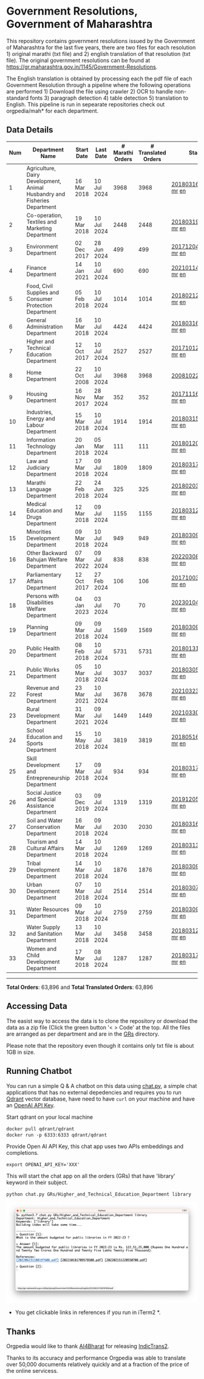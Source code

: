 # Government Resolutions, Government of Maharashtra

This repository contains government resolutions issued by the Government of Maharashtra for the last five years, there are two files for each resolution 1) original marathi (txt file) and 2) english translation of that resolution (txt file). The original government resolutions can be found at https://gr.maharashtra.gov.in/1145/Government-Resolutions.

The English translation is obtained by processing each the pdf file of each Government Resolution through a pipeline where the following operations are performed 1) Download the file using crawler 2) OCR to handle non-standard fonts 3) paragraph detection 4) table  detection 5) translation to English. This pipeline is run in sepearate repositories check out orgpedia/mah* for each department.


## Data Details

| Num | Department Name | Start Date | Last Date | # Marathi Orders | # Translated Orders | Starting Order | Last Order |
| --- | --------------- | ---------- | --------- | ---------------- | ------------------- | -------------- | ---------- |
| 1 | Agriculture, Dairy Development, Animal Husbandry and Fisheries Department | 16 Mar 2018 | 10 Jul 2024 | 3968 | 3968 | [201803161624182101.pdf](https://gr.maharashtra.gov.in/Site/Upload/Government%20Resolutions/English/201803161624182101.pdf) [mr](GRs/Agriculture,_Dairy_Development,_Animal_Husbandry_and_Fisheries_Department/201803161624182101.pdf.mr.txt) [en](GRs/Agriculture,_Dairy_Development,_Animal_Husbandry_and_Fisheries_Department/201803161624182101.pdf.en.txt) | [202407101155382401.pdf](https://gr.maharashtra.gov.in/Site/Upload/Government%20Resolutions/English/202407101155382401.pdf) [mr](GRs/Agriculture,_Dairy_Development,_Animal_Husbandry_and_Fisheries_Department/202407101155382401.pdf.mr.txt) [en](GRs/Agriculture,_Dairy_Development,_Animal_Husbandry_and_Fisheries_Department/202407101155382401.pdf.en.txt) |
| 2 | Co-operation, Textiles and Marketing Department | 19 Mar 2018 | 10 Jul 2024 | 2448 | 2448 | [201803191257576702.pdf](https://gr.maharashtra.gov.in/Site/Upload/Government%20Resolutions/English/201803191257576702.pdf) [mr](GRs/Co-operation,_Textiles_and_Marketing_Department/201803191257576702.pdf.mr.txt) [en](GRs/Co-operation,_Textiles_and_Marketing_Department/201803191257576702.pdf.en.txt) | [202407101751368702.pdf](https://gr.maharashtra.gov.in/Site/Upload/Government%20Resolutions/English/202407101751368702.pdf) [mr](GRs/Co-operation,_Textiles_and_Marketing_Department/202407101751368702.pdf.mr.txt) [en](GRs/Co-operation,_Textiles_and_Marketing_Department/202407101751368702.pdf.en.txt) |
| 3 | Environment Department | 02 Dec 2017 | 28 Jun 2024 | 499 | 499 | [201712041147216904.pdf](https://gr.maharashtra.gov.in/Site/Upload/Government%20Resolutions/English/201712041147216904.pdf) [mr](GRs/Environment_Department/201712041147216904.pdf.mr.txt) [en](GRs/Environment_Department/201712041147216904.pdf.en.txt) | [202406281726471104.pdf](https://gr.maharashtra.gov.in/Site/Upload/Government%20Resolutions/English/202406281726471104...pdf) [mr](GRs/Environment_Department/202406281726471104.pdf.mr.txt) [en](GRs/Environment_Department/202406281726471104.pdf.en.txt) |
| 4 | Finance Department | 14 Jan 2021 | 10 Jul 2024 | 690 | 690 | [202101141237329905.pdf](https://gr.maharashtra.gov.in/Site/Upload/Government%20Resolutions/English/202101141237329905.pdf) [mr](GRs/Finance_Department/202101141237329905.pdf.mr.txt) [en](GRs/Finance_Department/202101141237329905.pdf.en.txt) | [202407101442079705.pdf](https://gr.maharashtra.gov.in/Site/Upload/Government%20Resolutions/English/202407101442079705.pdf) [mr](GRs/Finance_Department/202407101442079705.pdf.mr.txt) [en](GRs/Finance_Department/202407101442079705.pdf.en.txt) |
| 5 | Food, Civil Supplies and Consumer Protection Department | 05 Feb 2018 | 10 Jul 2024 | 1014 | 1014 | [201802121244545806.pdf](https://gr.maharashtra.gov.in/Site/Upload/Government%20Resolutions/English/201802121244545806.pdf) [mr](GRs/Food,_Civil_Supplies_and_Consumer_Protection_Department/201802121244545806.pdf.mr.txt) [en](GRs/Food,_Civil_Supplies_and_Consumer_Protection_Department/201802121244545806.pdf.en.txt) | [202407101133004206.pdf](https://gr.maharashtra.gov.in/Site/Upload/Government%20Resolutions/English/202407101133004206.pdf) [mr](GRs/Food,_Civil_Supplies_and_Consumer_Protection_Department/202407101133004206.pdf.mr.txt) [en](GRs/Food,_Civil_Supplies_and_Consumer_Protection_Department/202407101133004206.pdf.en.txt) |
| 6 | General Administration Department | 16 Mar 2018 | 10 Jul 2024 | 4424 | 4424 | [201803161224022707.pdf](https://gr.maharashtra.gov.in/Site/Upload/Government%20Resolutions/English/201803161224022707.pdf) [mr](GRs/General_Administration_Department/201803161224022707.pdf.mr.txt) [en](GRs/General_Administration_Department/201803161224022707.pdf.en.txt) | [202407101128182107.pdf](https://gr.maharashtra.gov.in/Site/Upload/Government%20Resolutions/English/202407101128182107.....pdf) [mr](GRs/General_Administration_Department/202407101128182107.pdf.mr.txt) [en](GRs/General_Administration_Department/202407101128182107.pdf.en.txt) |
| 7 | Higher and Technical Education Department | 12 Oct 2017 | 10 Jul 2024 | 2527 | 2527 | [201710121514029708.pdf](https://gr.maharashtra.gov.in/Site/Upload/Government%20Resolutions/English/201710121514029708.pdf) [mr](GRs/Higher_and_Technical_Education_Department/201710121514029708.pdf.mr.txt) [en](GRs/Higher_and_Technical_Education_Department/201710121514029708.pdf.en.txt) | [202407101844425908.pdf](https://gr.maharashtra.gov.in/Site/Upload/Government%20Resolutions/English/202407101844425908.pdf) [mr](GRs/Higher_and_Technical_Education_Department/202407101844425908.pdf.mr.txt) [en](GRs/Higher_and_Technical_Education_Department/202407101844425908.pdf.en.txt) |
| 8 | Home Department | 22 Oct 2008 | 10 Jul 2024 | 3968 | 3968 | [20081022.pdf](https://gr.maharashtra.gov.in/Site/Upload/Government%20Resolutions/English/20081022.pdf) [mr](GRs/Home_Department/20081022.pdf.mr.txt) [en](GRs/Home_Department/20081022.pdf.en.txt) | [202407101237456329.pdf](https://gr.maharashtra.gov.in/Site/Upload/Government%20Resolutions/English/202407101237456329.pdf) [mr](GRs/Home_Department/202407101237456329.pdf.mr.txt) [en](GRs/Home_Department/202407101237456329.pdf.en.txt) |
| 9 | Housing Department | 16 Nov 2017 | 28 Mar 2024 | 352 | 352 | [201711161447076609.pdf](https://gr.maharashtra.gov.in/Site/Upload/Government%20Resolutions/English/201711161447076609.pdf) [mr](GRs/Housing_Department/201711161447076609.pdf.mr.txt) [en](GRs/Housing_Department/201711161447076609.pdf.en.txt) | [202403281255554909.pdf](https://gr.maharashtra.gov.in/Site/Upload/Government%20Resolutions/English/202403281255554909.pdf) [mr](GRs/Housing_Department/202403281255554909.pdf.mr.txt) [en](GRs/Housing_Department/202403281255554909.pdf.en.txt) |
| 10 | Industries, Energy and Labour Department | 15 Mar 2018 | 10 Jul 2024 | 1914 | 1914 | [201803151204055010.pdf](https://gr.maharashtra.gov.in/Site/Upload/Government%20Resolutions/English/201803151204055010.pdf) [mr](GRs/Industries,_Energy_and_Labour_Department/201803151204055010.pdf.mr.txt) [en](GRs/Industries,_Energy_and_Labour_Department/201803151204055010.pdf.en.txt) | [202407101427480410.pdf](https://gr.maharashtra.gov.in/Site/Upload/Government%20Resolutions/English/202407101427480410.pdf) [mr](GRs/Industries,_Energy_and_Labour_Department/202407101427480410.pdf.mr.txt) [en](GRs/Industries,_Energy_and_Labour_Department/202407101427480410.pdf.en.txt) |
| 11 | Information Technology Department | 20 Jan 2018 | 05 Mar 2024 | 111 | 111 | [201801201843024511.pdf](https://gr.maharashtra.gov.in/Site/Upload/Government%20Resolutions/English/201801201843024511.pdf) [mr](GRs/Information_Technology_Department/201801201843024511.pdf.mr.txt) [en](GRs/Information_Technology_Department/201801201843024511.pdf.en.txt) | [202403051249430211.pdf](https://gr.maharashtra.gov.in/Site/Upload/Government%20Resolutions/English/202403051249430211.pdf) [mr](GRs/Information_Technology_Department/202403051249430211.pdf.mr.txt) [en](GRs/Information_Technology_Department/202403051249430211.pdf.en.txt) |
| 12 | Law and Judiciary Department | 17 Mar 2018 | 09 Jul 2024 | 1809 | 1809 | [201803171129290212.pdf](https://gr.maharashtra.gov.in/Site/Upload/Government%20Resolutions/English/201803171129290212.pdf) [mr](GRs/Law_and_Judiciary_Department/201803171129290212.pdf.mr.txt) [en](GRs/Law_and_Judiciary_Department/201803171129290212.pdf.en.txt) | [202407101437378812.pdf](https://gr.maharashtra.gov.in/Site/Upload/Government%20Resolutions/English/202407101437378812.pdf) [mr](GRs/Law_and_Judiciary_Department/202407101437378812.pdf.mr.txt) [en](GRs/Law_and_Judiciary_Department/202407101437378812.pdf.en.txt) |
| 13 | Marathi Language Department | 22 Feb 2018 | 24 Jun 2024 | 325 | 325 | [201802031549154233.pdf](https://gr.maharashtra.gov.in/Site/Upload/Government%20Resolutions/English/201802031549154233.pdf) [mr](GRs/Marathi_Language_Department/201802031549154233.pdf.mr.txt) [en](GRs/Marathi_Language_Department/201802031549154233.pdf.en.txt) | [202406241151366133.pdf](https://gr.maharashtra.gov.in/Site/Upload/Government%20Resolutions/English/202406241151366133.pdf) [mr](GRs/Marathi_Language_Department/202406241151366133.pdf.mr.txt) [en](GRs/Marathi_Language_Department/202406241151366133.pdf.en.txt) |
| 14 | Medical Education and Drugs Department | 12 Mar 2018 | 09 Jul 2024 | 1155 | 1155 | [201803121137094813.pdf](https://gr.maharashtra.gov.in/Site/Upload/Government%20Resolutions/English/201803121137094813.pdf) [mr](GRs/Medical_Education_and_Drugs_Department/201803121137094813.pdf.mr.txt) [en](GRs/Medical_Education_and_Drugs_Department/201803121137094813.pdf.en.txt) | [202407091715443913.pdf](https://gr.maharashtra.gov.in/Site/Upload/Government%20Resolutions/English/202407091715443913.pdf) [mr](GRs/Medical_Education_and_Drugs_Department/202407091715443913.pdf.mr.txt) [en](GRs/Medical_Education_and_Drugs_Department/202407091715443913.pdf.en.txt) |
| 15 | Minorities Development Department | 09 Mar 2018 | 10 Jul 2024 | 949 | 949 | [201803091218355314.pdf](https://gr.maharashtra.gov.in/Site/Upload/Government%20Resolutions/English/201803091218355314.pdf) [mr](GRs/Minorities_Development_Department/201803091218355314.pdf.mr.txt) [en](GRs/Minorities_Development_Department/201803091218355314.pdf.en.txt) | [202407101340155214.pdf](https://gr.maharashtra.gov.in/Site/Upload/Government%20Resolutions/English/202407101340155214.pdf) [mr](GRs/Minorities_Development_Department/202407101340155214.pdf.mr.txt) [en](GRs/Minorities_Development_Department/202407101340155214.pdf.en.txt) |
| 16 | Other Backward Bahujan Welfare Department | 07 Mar 2022 | 09 Jul 2024 | 838 | 838 | [202203081752439334.pdf](https://gr.maharashtra.gov.in/Site/Upload/Government%20Resolutions/English/202203081752439334.pdf) [mr](GRs/Other_Backward_Bahujan_Welfare_Department/202203081752439334.pdf.mr.txt) [en](GRs/Other_Backward_Bahujan_Welfare_Department/202203081752439334.pdf.en.txt) | [202407091440271834.pdf](https://gr.maharashtra.gov.in/Site/Upload/Government%20Resolutions/English/202407091440271834.pdf) [mr](GRs/Other_Backward_Bahujan_Welfare_Department/202407091440271834.pdf.mr.txt) [en](GRs/Other_Backward_Bahujan_Welfare_Department/202407091440271834.pdf.en.txt) |
| 17 | Parliamentary Affairs Department | 12 Oct 2017 | 27 Feb 2024 | 106 | 106 | [201710031642378615.pdf](https://gr.maharashtra.gov.in/Site/Upload/Government%20Resolutions/English/201710031642378615.pdf) [mr](GRs/Parliamentary_Affairs_Department/201710031642378615.pdf.mr.txt) [en](GRs/Parliamentary_Affairs_Department/201710031642378615.pdf.en.txt) | [202402271500283915.pdf](https://gr.maharashtra.gov.in/Site/Upload/Government%20Resolutions/English/202402271500283915.pdf) [mr](GRs/Parliamentary_Affairs_Department/202402271500283915.pdf.mr.txt) [en](GRs/Parliamentary_Affairs_Department/202402271500283915.pdf.en.txt) |
| 18 | Persons with Disabilities Welfare Department | 04 Jan 2023 | 03 Jul 2024 | 70 | 70 | [202301041906309635.pdf](https://gr.maharashtra.gov.in/Site/Upload/Government%20Resolutions/English/202301041906309635.pdf) [mr](GRs/Persons_with_Disabilities_Welfare_Department/202301041906309635.pdf.mr.txt) [en](GRs/Persons_with_Disabilities_Welfare_Department/202301041906309635.pdf.en.txt) | [202407031216022435.pdf](https://gr.maharashtra.gov.in/Site/Upload/Government%20Resolutions/English/202407031216022435.pdf) [mr](GRs/Persons_with_Disabilities_Welfare_Department/202407031216022435.pdf.mr.txt) [en](GRs/Persons_with_Disabilities_Welfare_Department/202407031216022435.pdf.en.txt) |
| 19 | Planning Department | 09 Mar 2018 | 09 Jul 2024 | 1569 | 1569 | [201803091441032716.pdf](https://gr.maharashtra.gov.in/Site/Upload/Government%20Resolutions/English/201803091441032716.pdf) [mr](GRs/Planning_Department/201803091441032716.pdf.mr.txt) [en](GRs/Planning_Department/201803091441032716.pdf.en.txt) | [202407091536297616.pdf](https://gr.maharashtra.gov.in/Site/Upload/Government%20Resolutions/English/202407091536297616.pdf) [mr](GRs/Planning_Department/202407091536297616.pdf.mr.txt) [en](GRs/Planning_Department/202407091536297616.pdf.en.txt) |
| 20 | Public Health Department | 08 Feb 2018 | 10 Jul 2024 | 5731 | 5731 | [201801311722275417.pdf](https://gr.maharashtra.gov.in/Site/Upload/Government%20Resolutions/English/201801311722275417.pdf) [mr](GRs/Public_Health_Department/201801311722275417.pdf.mr.txt) [en](GRs/Public_Health_Department/201801311722275417.pdf.en.txt) | [202407081323000917.pdf](https://gr.maharashtra.gov.in/Site/Upload/Government%20Resolutions/English/202407081323000917.pdf) [mr](GRs/Public_Health_Department/202407081323000917.pdf.mr.txt) [en](GRs/Public_Health_Department/202407081323000917.pdf.en.txt) |
| 21 | Public Works Department | 05 Mar 2018 | 10 Jul 2024 | 3037 | 3037 | [201803051515468118.pdf](https://gr.maharashtra.gov.in/Site/Upload/Government%20Resolutions/English/201803051515468118.pdf) [mr](GRs/Public_Works_Department/201803051515468118.pdf.mr.txt) [en](GRs/Public_Works_Department/201803051515468118.pdf.en.txt) | [202407101240317718.pdf](https://gr.maharashtra.gov.in/Site/Upload/Government%20Resolutions/English/202407101240317718.pdf) [mr](GRs/Public_Works_Department/202407101240317718.pdf.mr.txt) [en](GRs/Public_Works_Department/202407101240317718.pdf.en.txt) |
| 22 | Revenue and Forest Department | 23 Mar 2021 | 10 Jul 2024 | 3678 | 3678 | [202103231328393119.pdf](https://gr.maharashtra.gov.in/Site/Upload/Government%20Resolutions/English/202103231328393119.pdf) [mr](GRs/Revenue_and_Forest_Department/202103231328393119.pdf.mr.txt) [en](GRs/Revenue_and_Forest_Department/202103231328393119.pdf.en.txt) | [202407101511347019.pdf](https://gr.maharashtra.gov.in/Site/Upload/Government%20Resolutions/English/202407101511347019.pdf) [mr](GRs/Revenue_and_Forest_Department/202407101511347019.pdf.mr.txt) [en](GRs/Revenue_and_Forest_Department/202407101511347019.pdf.en.txt) |
| 23 | Rural Development Department | 31 Mar 2021 | 09 Jul 2024 | 1449 | 1449 | [202103301021181120.pdf](https://gr.maharashtra.gov.in/Site/Upload/Government%20Resolutions/English/202103301021181120.pdf) [mr](GRs/Rural_Development_Department/202103301021181120.pdf.mr.txt) [en](GRs/Rural_Development_Department/202103301021181120.pdf.en.txt) | [202407091436355820.pdf](https://gr.maharashtra.gov.in/Site/Upload/Government%20Resolutions/English/202407091436355820.pdf) [mr](GRs/Rural_Development_Department/202407091436355820.pdf.mr.txt) [en](GRs/Rural_Development_Department/202407091436355820.pdf.en.txt) |
| 24 | School Education and Sports Department | 15 May 2018 | 10 Jul 2024 | 3819 | 3819 | [201805161114241221.pdf](https://gr.maharashtra.gov.in/Site/Upload/Government%20Resolutions/English/201805161114241221.pdf) [mr](GRs/School_Education_and_Sports_Department/201805161114241221.pdf.mr.txt) [en](GRs/School_Education_and_Sports_Department/201805161114241221.pdf.en.txt) | [202407101543543321.pdf](https://gr.maharashtra.gov.in/Site/Upload/Government%20Resolutions/English/202407101543543321.pdf) [mr](GRs/School_Education_and_Sports_Department/202407101543543321.pdf.mr.txt) [en](GRs/School_Education_and_Sports_Department/202407101543543321.pdf.en.txt) |
| 25 | Skill Development and Entrepreneurship Department | 17 Mar 2018 | 09 Jul 2024 | 934 | 934 | [201803171322099003.pdf](https://gr.maharashtra.gov.in/Site/Upload/Government%20Resolutions/English/201803171322099003.pdf) [mr](GRs/Skill_Development_and_Entrepreneurship_Department/201803171322099003.pdf.mr.txt) [en](GRs/Skill_Development_and_Entrepreneurship_Department/201803171322099003.pdf.en.txt) | [202407091749145003.pdf](https://gr.maharashtra.gov.in/Site/Upload/Government%20Resolutions/English/202407091749145003...pdf) [mr](GRs/Skill_Development_and_Entrepreneurship_Department/202407091749145003.pdf.mr.txt) [en](GRs/Skill_Development_and_Entrepreneurship_Department/202407091749145003.pdf.en.txt) |
| 26 | Social Justice and Special Assistance Department | 03 Dec 2019 | 09 Jul 2024 | 1319 | 1319 | [201912051107011622.pdf](https://gr.maharashtra.gov.in/Site/Upload/Government%20Resolutions/English/201912051107011622.pdf) [mr](GRs/Social_Justice_and_Special_Assistance_Department/201912051107011622.pdf.mr.txt) [en](GRs/Social_Justice_and_Special_Assistance_Department/201912051107011622.pdf.en.txt) | [202407091223256422.pdf](https://gr.maharashtra.gov.in/Site/Upload/Government%20Resolutions/English/202407091223256422.pdf) [mr](GRs/Social_Justice_and_Special_Assistance_Department/202407091223256422.pdf.mr.txt) [en](GRs/Social_Justice_and_Special_Assistance_Department/202407091223256422.pdf.en.txt) |
| 27 | Soil and Water Conservation Department | 16 Mar 2018 | 09 Jul 2024 | 2030 | 2030 | [201803161247582426.pdf](https://gr.maharashtra.gov.in/Site/Upload/Government%20Resolutions/English/201803161247582426.pdf) [mr](GRs/Soil_and_Water_Conservation_Department/201803161247582426.pdf.mr.txt) [en](GRs/Soil_and_Water_Conservation_Department/201803161247582426.pdf.en.txt) | [202407091232558426.pdf](https://gr.maharashtra.gov.in/Site/Upload/Government%20Resolutions/English/202407091232558426.pdf) [mr](GRs/Soil_and_Water_Conservation_Department/202407091232558426.pdf.mr.txt) [en](GRs/Soil_and_Water_Conservation_Department/202407091232558426.pdf.en.txt) |
| 28 | Tourism and Cultural Affairs Department | 14 Mar 2018 | 10 Jul 2024 | 1269 | 1269 | [201803131542054523.pdf](https://gr.maharashtra.gov.in/Site/Upload/Government%20Resolutions/English/201803131542054523.pdf) [mr](GRs/Tourism_and_Cultural_Affairs_Department/201803131542054523.pdf.mr.txt) [en](GRs/Tourism_and_Cultural_Affairs_Department/201803131542054523.pdf.en.txt) | [202407101717463323.pdf](https://gr.maharashtra.gov.in/Site/Upload/Government%20Resolutions/English/202407101717463323.pdf) [mr](GRs/Tourism_and_Cultural_Affairs_Department/202407101717463323.pdf.mr.txt) [en](GRs/Tourism_and_Cultural_Affairs_Department/202407101717463323.pdf.en.txt) |
| 29 | Tribal Development Department | 14 Mar 2018 | 10 Jul 2024 | 1876 | 1876 | [201803091105184924.pdf](https://gr.maharashtra.gov.in/Site/Upload/Government%20Resolutions/English/201803091105184924.pdf) [mr](GRs/Tribal_Development_Department/201803091105184924.pdf.mr.txt) [en](GRs/Tribal_Development_Department/201803091105184924.pdf.en.txt) | [202407011214191124.pdf](https://gr.maharashtra.gov.in/Site/Upload/Government%20Resolutions/English/202407011214191124.pdf) [mr](GRs/Tribal_Development_Department/202407011214191124.pdf.mr.txt) [en](GRs/Tribal_Development_Department/202407011214191124.pdf.en.txt) |
| 30 | Urban Development Department | 07 Mar 2018 | 10 Jul 2024 | 2514 | 2514 | [201803071203178325.pdf](https://gr.maharashtra.gov.in/Site/Upload/Government%20Resolutions/English/201803071203178325.pdf) [mr](GRs/Urban_Development_Department/201803071203178325.pdf.mr.txt) [en](GRs/Urban_Development_Department/201803071203178325.pdf.en.txt) | [202407101345074125.pdf](https://gr.maharashtra.gov.in/Site/Upload/Government%20Resolutions/English/202407101345074125.pdf) [mr](GRs/Urban_Development_Department/202407101345074125.pdf.mr.txt) [en](GRs/Urban_Development_Department/202407101345074125.pdf.en.txt) |
| 31 | Water Resources Department | 09 Mar 2018 | 10 Jul 2024 | 2759 | 2759 | [201803091034435527.pdf](https://gr.maharashtra.gov.in/Site/Upload/Government%20Resolutions/English/201803091034435527.pdf) [mr](GRs/Water_Resources_Department/201803091034435527.pdf.mr.txt) [en](GRs/Water_Resources_Department/201803091034435527.pdf.en.txt) | [202407101149147627.pdf](https://gr.maharashtra.gov.in/Site/Upload/Government%20Resolutions/English/202407101149147627.pdf) [mr](GRs/Water_Resources_Department/202407101149147627.pdf.mr.txt) [en](GRs/Water_Resources_Department/202407101149147627.pdf.en.txt) |
| 32 | Water Supply and Sanitation Department | 13 Mar 2018 | 10 Jul 2024 | 3458 | 3458 | [201803121414108428.pdf](https://gr.maharashtra.gov.in/Site/Upload/Government%20Resolutions/English/201803121414108428.pdf) [mr](GRs/Water_Supply_and_Sanitation_Department/201803121414108428.pdf.mr.txt) [en](GRs/Water_Supply_and_Sanitation_Department/201803121414108428.pdf.en.txt) | [202407081303311428.pdf](https://gr.maharashtra.gov.in/Site/Upload/Government%20Resolutions/English/202407081303311428.pdf) [mr](GRs/Water_Supply_and_Sanitation_Department/202407081303311428.pdf.mr.txt) [en](GRs/Water_Supply_and_Sanitation_Department/202407081303311428.pdf.en.txt) |
| 33 | Women and Child Development Department | 17 Mar 2018 | 08 Jul 2024 | 1287 | 1287 | [201803171539444330.pdf](https://gr.maharashtra.gov.in/Site/Upload/Government%20Resolutions/English/201803171539444330.pdf) [mr](GRs/Women_and_Child_Development_Department/201803171539444330.pdf.mr.txt) [en](GRs/Women_and_Child_Development_Department/201803171539444330.pdf.en.txt) | [202407051205176530.pdf](https://gr.maharashtra.gov.in/Site/Upload/Government%20Resolutions/English/202407051205176530.pdf) [mr](GRs/Women_and_Child_Development_Department/202407051205176530.pdf.mr.txt) [en](GRs/Women_and_Child_Development_Department/202407051205176530.pdf.en.txt) |
----------------------------------------------------------------------------------------------------

**Total Orders**: 63,896 and **Total Translated Orders**: 63,896
## Accessing Data

The easist way to access the data is to clone the repository or download the data as a zip file (Click the green button '< > Code' at the top. All the files are arranged as per department and are in the [GRs](GRs) directory.

Please note that the repository even though it contains only txt file is about 1GB in size.

## Running Chatbot

You can run a simple Q & A chatbot on this data using [chat.py](chat.py), a simple chat applications that has no external depedencies and requires you to run [Qdrant](https://qdrant.tech/) vector database, have need to have `curl` on your machine and have an [OpenAI API Key](https://help.openai.com/en/articles/4936850-where-do-i-find-my-secret-api-key).

Start qdrant on your local machine
```shell
docker pull qdrant/qdrant
docker run -p 6333:6333 qdrant/qdrant
```

Provide Open AI API Key, this chat app uses two APIs embeddings and completions.
```shell
export OPENAI_API_KEY='XXX'
```

This will start the chat app on all the orders (GRs) that have 'library' keyword in their subject.

```shell
python chat.py GRs/Higher_and_Technical_Education_Department library
```

![screenshot of running chat.py](screenshot.png)

* You get clickable links in references if you run in iTerm2 *.

## Thanks

Orgpedia would like to thank [AI4Bharat](https://ai4bharat.iitm.ac.in/) for releasing [IndicTrans2](https://github.com/AI4Bharat/IndicTrans2).

Thanks to its accuracy and performance Orgpedia was able to translate over 50,000 documents relatively quickly and at a fraction of the price of the online servicess.











